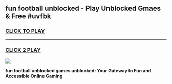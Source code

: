 
## fun football unblocked - Play Unblocked Gmaes & Free #uvfbk
<h3>
<a href="https://news.freeplayer.one?title=fun_football_unblocked&ref=26F">CLICK TO PLAY</a></h3>
<hr>

<h3>
<a href="https://news.freeplayer.one?title=fun_football_unblocked&ref=26F">CLICK 2 PLAY</a>
  
</h3>

<a href="https://news.freeplayer.one?title=fun_football_unblocked&ref=26F/"><img src="https://clearcache.store/games.png"></a>


**fun football unblocked games unblocked: Your Gateway to Fun and Accessible Online Gaming**
